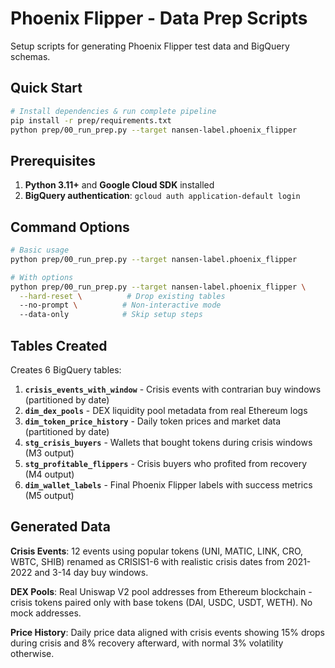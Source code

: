 # Phoenix Flipper - Data Prep Scripts

Setup scripts for generating Phoenix Flipper test data and BigQuery schemas.

## Quick Start

```bash
# Install dependencies & run complete pipeline
pip install -r prep/requirements.txt
python prep/00_run_prep.py --target nansen-label.phoenix_flipper
```

## Prerequisites

1. **Python 3.11+** and **Google Cloud SDK** installed
2. **BigQuery authentication**: `gcloud auth application-default login`

## Command Options

```bash
# Basic usage
python prep/00_run_prep.py --target nansen-label.phoenix_flipper

# With options
python prep/00_run_prep.py --target nansen-label.phoenix_flipper \
  --hard-reset \          # Drop existing tables
  --no-prompt \          # Non-interactive mode
  --data-only            # Skip setup steps
```

## Tables Created

Creates 6 BigQuery tables:

1. **`crisis_events_with_window`** - Crisis events with contrarian buy windows (partitioned by date)
2. **`dim_dex_pools`** - DEX liquidity pool metadata from real Ethereum logs  
3. **`dim_token_price_history`** - Daily token prices and market data (partitioned by date)
4. **`stg_crisis_buyers`** - Wallets that bought tokens during crisis windows (M3 output)
5. **`stg_profitable_flippers`** - Crisis buyers who profited from recovery (M4 output)
6. **`dim_wallet_labels`** - Final Phoenix Flipper labels with success metrics (M5 output)

## Generated Data

**Crisis Events**: 12 events using popular tokens (UNI, MATIC, LINK, CRO, WBTC, SHIB) renamed as CRISIS1-6 with realistic crisis dates from 2021-2022 and 3-14 day buy windows.

**DEX Pools**: Real Uniswap V2 pool addresses from Ethereum blockchain - crisis tokens paired only with base tokens (DAI, USDC, USDT, WETH). No mock addresses.

**Price History**: Daily price data aligned with crisis events showing 15% drops during crisis and 8% recovery afterward, with normal 3% volatility otherwise.



